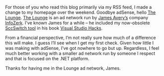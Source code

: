 For those of you who read this blog primarily via my RSS feed, I made a
change to my homepage over the weekend. Goodbye adSense, hello [The
Lounge](http://theloungenet.com/). [The Lounge](http://theloungenet.com)
is an ad network run by [James Avery’s](http://infozerk.com/averyblog/)
company [InfoZerk](http://infozerk.com/). I’ve known James for a while –
he included my now-obsolete [SccSwitch
tool](http://devhawk.net/2003/07/03/SccSwitch.aspx) in his book [Visual
Studio
Hacks](http://www.amazon.com/Visual-Studio-Hacks-Tools-Turbocharging/dp/0596008473/).

From a financial perspective, I’m not really sure how much of a
difference this will make. I guess I’ll see when I get my first check.
Given how little I was making with adSense, I’ve got nowhere to go but
up. Regardless, I feel much better working with a smaller ad network run
by someone I respect and that is focused on the .NET platform.

Thanks for having me in the Lounge ad network, James.
